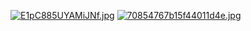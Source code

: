 [![E1pC885UYAMiJNf.jpg](https://pbs.twimg.com/media/E1pC885UYAMiJNf?format=jpg&name=4096x4096)](https://pbs.twimg.com/media/E1pC885UYAMiJNf?format=jpg&name=4096x4096)
[![70854767b15f44011d4e.jpg](https://dl.dropboxusercontent.com/s/w6vjhp1mw1f6hl7/70854767b15f44011d4e.jpg?dl=0)](https://dl.dropboxusercontent.com/s/w6vjhp1mw1f6hl7/70854767b15f44011d4e.jpg?dl=0)
